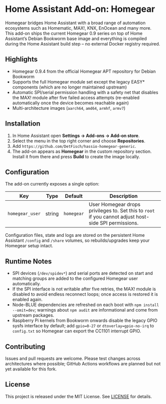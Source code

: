# Home Assistant Add-on: Homegear

Homegear bridges Home Assistant with a broad range of automation ecosystems such as Homematic, MAX!, KNX, EnOcean and many more.  
This add-on ships the current Homegear 0.9 series on top of Home Assistant’s Debian Bookworm base image and everything is compiled during the Home Assistant build step – no external Docker registry required.

## Highlights
- Homegear 0.9.4 from the official Homegear APT repository for Debian Bookworm
- Supports the full Homegear module set except the legacy EASY\* components (which are no longer maintained upstream)
- Automatic SPI/serial permission handling with a safety net that disables the MAX! module after five failed access attempts (re-enabled automatically once the device becomes reachable again)
- Multi-architecture images (`aarch64`, `amd64`, `armhf`, `armv7`)

## Installation
1. In Home Assistant open **Settings → Add-ons → Add-on store**.
2. Select the menu in the top right corner and choose **Repositories**.
3. Add `https://github.com/DetFisch/hassio-homegear-generic`.
4. The add-on appears as **Homegear** in the custom repository section. Install it from there and press **Build** to create the image locally.

## Configuration
The add-on currently exposes a single option:

| Key            | Type   | Default   | Description                                                                           |
| -------------- | ------ | --------- | ------------------------------------------------------------------------------------- |
| `homegear_user` | string | `homegear` | User Homegear drops privileges to. Set this to `root` if you cannot adjust host-side SPI permissions. |

Configuration files, state and logs are stored on the persistent Home Assistant `/config` and `/share` volumes, so rebuilds/upgrades keep your Homegear setup intact.

## Runtime Notes
- SPI devices (`/dev/spidev*`) and serial ports are detected on start and matching groups are added to the configured Homegear user automatically.
- If the SPI interface is not writable after five retries, the MAX! module is disabled to avoid endless reconnect loops; once access is restored it is enabled again.
- Node-BLUE dependencies are refreshed on each boot with `npm install --omit=dev`; warnings about `npm audit` are informational and come from upstream packages.
- Raspberry Pi kernels from Bookworm onwards disable the legacy GPIO sysfs interface by default; add `gpio=0-27` or `dtoverlay=gpio-no-irq` to `config.txt` so Homegear can export the CC1101 interrupt GPIO.

## Contributing
Issues and pull requests are welcome. Please test changes across architectures where possible; GitHub Actions workflows are planned but not yet available for this fork.

## License
This project is released under the MIT License. See [LICENSE](LICENSE) for details.

